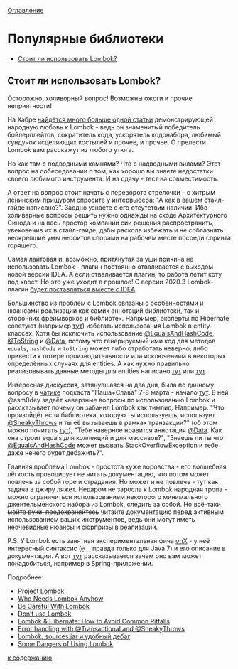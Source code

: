 [Оглавление](../README.md)

# Популярные библиотеки

- [Стоит ли использовать Lombok?](#стоит-ли-использовать-lombok)

## Стоит ли использовать Lombok?

Осторожно, холиворный вопрос! Возможны ожоги и прочие неприятности!

На Хабре [найдётся много больше одной статьи](https://habr.com/ru/search/?q=Lombok#h) демонстрирующей народную любовь к Lombok - ведь он знаменитый победитель бойлерплейтов, сократитель кода, ускорятель кодонабора, любимый сундучок исцеляющих костылей и прочее, и прочее. О прелести Lombok вам расскажут из любого утюга.

Но как там с подводными камнями? Что с надводными вилами? Этот вопрос на собеседовании о том, как хорошо вы знаете недостатки своего любимого инструмента. И на сдачу - тест на совместимость.

А ответ на вопрос стоит начать с переворота стрелочки - с хитрым ленинским прищуром спросите у интервьюера: "А как в вашем стайл-гайде написано?". Заодно узнаете о его ~~отсутствии~~ наличии. Ибо холиварные вопросы решить нужно однажды на сходе Архитектурного Синода и на весь простор компании сии решения распространить, увековечив их в стайл-гайде, дабы раскола избежать и не соблазнять неокрепшие умы неофитов спорами на рабочем месте посреди спринта горящего.

Самая лайтовая и, возможно, притянутая за уши причина не использовать Lombok - плагин постоянно отваливается с выходом новой версии IDEA. А если отваливается плагин, то работа летит коту под хвост. Но это уже уходит в прошлое! С версии 2020.3 Lombok-плагин [будет поставляться вместе с IDEA](https://blog.jetbrains.com/idea/2020/10/intellij-idea-2020-3-eap5/).

Большинство из проблем с Lombok связаны с особенностями и нюансами реализации как самих аннотаций библиотеки, так и сторонних фреймворков и библиотек. Например, эксперты по Hibernate советуют (например [тут](https://thorben-janssen.com/lombok-hibernate-how-to-avoid-common-pitfalls/)) избегать использования Lombok в entity-классах. Хотя бы исключить использование [@EqualsAndHashCode](https://projectlombok.org/features/EqualsAndHashCode), [@ToString](https://projectlombok.org/features/ToString) и [@Data](https://projectlombok.org/features/Data), потому что генерируемый ими код для методов `equals`, `hashCode` и `toString` может либо отработать неверно, либо привести к потере производительности или исключениям в некоторых определённых случаях для entities. А как нужно правильно реализовывать данные методы для entities написано [тут](https://vladmihalcea.com/the-best-way-to-implement-equals-hashcode-and-tostring-with-jpa-and-hibernate/) или [тут](https://thorben-janssen.com/ultimate-guide-to-implementing-equals-and-hashcode-with-hibernate/).

Интересная дискуссия, затянувшаяся на два дня, была по данному вопросу в [чатике](https://t.me/pspodcast_group) подкаста "Паша+Слава" 7-8 марта - начало [тут](https://t.me/pspodcast_group/10280). В ней @asm0dey задаёт каверзные вопросы по использованию Lombok и рассказывает почему он забанил Lombok как тимлид. Например: "Что произойдёт если библиотека, которую ты используешь, использует [@SneakyThrows](https://projectlombok.org/features/SneakyThrows) и ты её вызываешь в рамках транзакции?" (об этом можно почитать [тут](https://blog.pchudzik.com/201911/transactional-errors/)), "Тебе наверное нравится аннотация [@Data](https://projectlombok.org/features/Data). Как она строит equals для коллекций и для массивов?", "Знаешь ли ты что [@EqualsAndHashCode](https://projectlombok.org/features/EqualsAndHashCode) может вызвать StackOverflowException и тебе даже нечего будет дебажить?".

Главная проблема Lombok - простота хуже воровства - его волшебная лёгкость провоцирует не читать документацию, что потом может повлечь за собой горе и страдания. Но может и не повлечь - тут как задача в джиру ляжет. Недаром не заросла к Lombok народная тропа - можно ограничиться использованием некоторого минимального джентельменского набора из Lombok, следить за собой. Но всё-таки ~~мойте руки, предохраняйтесь~~ читайте документацию перед активным использованием ваших инструментов, ведь они могут иметь неочевидные нюансы и сюрпризы в реализации.

P.S. У Lombok есть занятная экспериментальная фича [onX](https://projectlombok.org/features/experimental/onX) - у неё интересный синтаксис (`@__` правда только для Java 7) и его описание в документации. А вот [тут](https://www.baeldung.com/spring-injection-lombok) рассказывается зачем оно вам может понадобиться, например в Spring-приложении.

Подробнее:
- [Project Lombok](https://projectlombok.org/)
- [Who Needs Lombok Anyhow](http://gregorriegler.com/2019/08/10/who-needs-lombok-anyhow.html)
- [Be Careful With Lombok](https://levelup.gitconnected.com/be-careful-with-lombok-2e2edfc01110)
- [Don’t use Lombok](https://medium.com/@vgonzalo/dont-use-lombok-672418daa819)
- [Lombok & Hibernate: How to Avoid Common Pitfalls](https://thorben-janssen.com/lombok-hibernate-how-to-avoid-common-pitfalls/)
- [Error handling with @Transactional and @SneakyThrows](https://blog.pchudzik.com/201911/transactional-errors/)
- [Lombok, sources.jar и удобный дебаг](https://habr.com/ru/company/sberbank/blog/438548/)
- [Some Dangers of Using Lombok](https://medium.com/@gabor.liptak/some-dangers-of-using-lombok-d759fc8f701f)

[к содержанию](#популярные-библиотеки)